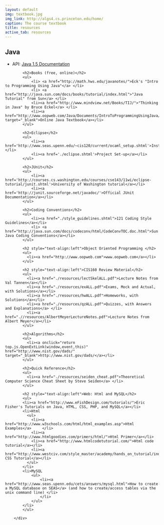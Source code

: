```yaml
---
layout: default
img: textbook.jpg
img_link: http://algs4.cs.princeton.edu/home/
caption: The course textbook
title: resources
active_tab: resources
---
```


<div class="entry-content">
            <h2>Java</h2>
            <ul>
                <li>API: <a href="http://java.sun.com/j2se/1.5.0/docs/api/">Java 1.5 Documentation</a></li>
            </ul>

            <h2>Books (free, online)</h2>
            <ul>
                <li> <a href="http://math.hws.edu/javanotes/">Eck's "Intro to Programming Using Java"</a> </li>
                <li> <a href="http://java.sun.com/docs/books/tutorial/index.html">"Java Tutorial" from Sun</a> </li>
                <li><a href="http://www.mindview.net/Books/TIJ/">"Thinking in Java" by Bruce Eckel</a> </li>
                <li><a href="http://www.oopweb.com/Java/Documents/IntroToProgrammingUsingJava/VolumeFrames.html" target="_blank">Online Java Textbook</a></li>     
            </ul>

            <h2>Eclipse</h2>
            <ul>
                <li><a href='http://www.seas.upenn.edu/~cis120/current/ocaml_setup.shtml'>Installation</a></li>
                <li><a href='./eclipse.shtml'>Project Set-up</a></li>
            </ul>

            <h2>JUnit</h2>
            <ul>
                <li><a href='http://courses.cs.washington.edu/courses/cse143/11wi/eclipse-tutorial/junit.shtml'>University of Washington tutorial</a></li>
                <li><a href='http://junit.sourceforge.net/javadoc/'>Official JUnit Documentation</a></li>
            </ul>

            <h2>Coding Conventions</h2>
            <ul>
                <li><a href="./style_guidelines.shtml">121 Coding Style Guidelines</a></li>
                <li> <a href="http://java.sun.com/docs/codeconv/html/CodeConvTOC.doc.html">Sun's Java Coding Conventions</a></li>
            </ul>

            <h2 style="text-align:left">Object Oriented Programming </h2>
            <ul>
              <li><a href="http://www.oopweb.com">www.oopweb.com</a></li>    
            </ul>

            <h2 style="text-align:left">CIS160 Review Material</h2>
            <ul>
              <li><a href="./resources/lectSkelALL.pdf">Lecture Notes from Val Tannen</a></li>
              <li><a href="./resources/exALL.pdf">Exams, Mock and Actual, with Solutions</a></li>
              <li><a href="./resources/hwALL.pdf">Homeworks, with Solutions</a></li>
              <li><a href="./resources/qzALL.pdf">Quizzes, with Answers and Explanations</a> </li>
              <li><a href=".//resources/AlbertMeyerLectureNotes.pdf">Lecture Notes from Albert Meyer</a></li>
            </ul>

            <h2>Algorithms</h2>
            <ul>
              <li><a onclick="return top.js.OpenExtLink(window,event,this)" href="http://www.nist.gov/dads/" target="_blank">http://www.nist.gov/dads/</a></li>
            </ul>

            <h2>Quick Reference</h2>
            <ul>
              <li><a href="./resources/seiden_cheat.pdf">Theoretical Computer Science Cheat Sheet by Steve Seiden</a> </li>
            </ul>

            <h2 style="text-align:left">Web: Html and MySQL</h2>
            <ul>
            <li><a href="http://www.eFishDesign.com/tutorials/">Eric Fisher's Tutorials on Java, HTML, CSS, PHP, and MySQL</a></li>
            <li>Html
              <ul>
                <li><a href="http://www.w3schools.com/html/html_examples.asp">Html Examples</a>		</li>
                <li><a href="http://www.htmlgoodies.com/primers/html/">Html Primer</a></li>
                <li><a href="http://www.htmlcodetutorial.com/">Html code tutorial</a></li>
                <li><a href="http://www.westciv.com/style_master/academy/hands_on_tutorial/index.html">Westciv's CSS Tutorial</a></li>
              </ul>
            </li>
            <li>MySQL
                <ul>
                    <li><a href="http://www.seas.upenn.edu/cets/answers/mysql.html">How to create a MySQL database on SEAS</a> (and how to create/access tables via the unix command line) </li>
                    </li>
                </ul>
            </li>
            </ul>

        </div>